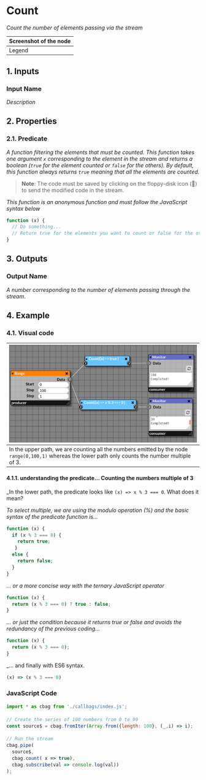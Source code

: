 # Count

_Count the number of elements passing via the stream_

| Screenshot of the node |
|------------------------|
|Legend|


## 1. Inputs

### Input Name

_Description_

## 2. Properties

### 2.1. Predicate

_A function filtering the elements that must be counted. This function takes one argument `x` corresponding to the element in the stream and returns a boolean (`true` for the element counted or `false` for the others)._
_By default, this function always returns `true` meaning that all the elements are counted._

> **Note**: The code must be saved by clicking on the floppy-disk icon (💾) to send the modified code in the stream.
 

_This function is an anonymous function and must follow the JavaScript syntax below_

```javascript
function (x) {
  // Do something...
  // Return true for the elements you want to count or false for the others.
}
```

## 3. Outputs

### Output Name
_A number corresponding to the number of elements passing through the stream_.

## 4. Example

### 4.1. Visual code

| ![count.png](img/count_example.png) |
|-------------------------------------|
|In the upper path, we are counting all the numbers emitted by the node `range(0,100,1)` whereas the lower path only counts the number multiple of 3.|

#### 4.1.1. understanding the predicate... Counting the numbers multiple of 3

_In the lower path, the predicate looks like `(x) => x % 3 === 0`. What does it mean?

_To select multiple, we are using the modulo operation (%) and the basic syntax of the predicate function is..._

```javascript
function (x) {
  if (x % 3 === 0) {
    return true;
   }
  else {
    return false;
  }
}
```
_... or a more concise way with the ternary JavaScript operator_

```javascript
function (x) {
  return (x % 3 === 0) ? true : false;
}
```
_... or just the condition because it returns true or false and avoids the redundancy of the previous coding..._

```javascript
function (x) {
  return (x % 3 === 0);
}
```

_... and finally with ES6 syntax. 

```javascript
(x) => (x % 3 === 0)
```

### JavaScript Code

```javascript
import * as cbag from './callbags/index.js';

// Create the series of 100 numbers from 0 to 99
const source$ = cbag.fromIter(Array.from({length: 100}, (_,i) => i);

// Run the stream
cbag.pipe(
  source$,
  cbag.count( x => true),
  cbag.subscribe(val => console.log(val))
);
```
